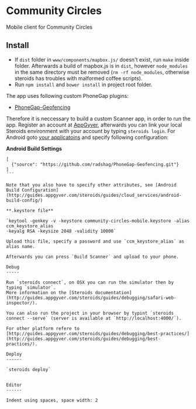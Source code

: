 Community Circles
=================

Mobile client for Community Circles

Install
-------

- If `dist` folder in `www/components/mapbox.js/` doesn't exist, run `make` inside folder.
  Afterwards a build of mapbox.js is in `dist`, however `node_modules` in the same directory must be removed (`rm -rf node_modules`, otherwise steroids has troubles with malformed coffee scripts).
- Run `npm install` and `bower install` in project root folder.

The app uses following custom PhoneGap plugins:

- [PhoneGap-Geofencing](https://github.com/radshag/PhoneGap-Geofencing)

Therefore it is neccessary to build a custom Scanner app, in order to run the app.
Register an account at [AppGyver](https://cloud.appgyver.com/users/sign_up), afterwards you can link your local Steroids environment with your account by typing `steroids login`.
For Android goto [your applicatoins](https://cloud.appgyver.com/applications/) and specify following configuration:

**Android Build Settings**

```
[
  {"source": "https://github.com/radshag/PhoneGap-Geofencing.git"}
]
´´´

Note that you also have to specify other attributes, see [Android Build Configuration](http://guides.appgyver.com/steroids/guides/cloud_services/android-build-config/)

**.keystore file**

`keytool -genkey -v -keystore community-circles-mobile.keystore -alias ccm_keystore_alias
-keyalg RSA -keysize 2048 -validity 10000`

Upload this file, specify a password and use `ccm_keystore_alias` as alias name.

Afterwards you can press `Build Scanner` and upload to your phone.

Debug
-----

Run `steroids connect`, on OSX you can run the simulator then by typing `simulator`.
More information on the [Steroids documentation](http://guides.appgyver.com/steroids/guides/debugging/safari-web-inspector/).

You can also run the project in your browser by typint `steroids connect --serve` (server is available at `http://localhost:4000/`). 

For other platform refere to [http://guides.appgyver.com/steroids/guides/debugging/best-practices/](http://guides.appgyver.com/steroids/guides/debugging/best-practices/).

Deploy
------

`steroids deploy`


Editor
------

Indent using spaces, space width: 2
